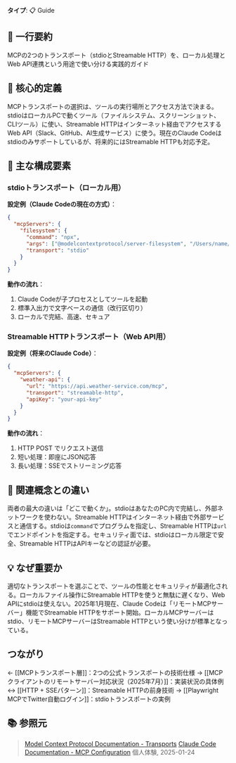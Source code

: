 **タイプ**: 📋 Guide

## 📝 一行要約
MCPの2つのトランスポート（stdioとStreamable HTTP）を、ローカル処理とWeb API連携という用途で使い分ける実践的ガイド

## 🎯 核心的定義
MCPトランスポートの選択は、ツールの実行場所とアクセス方法で決まる。stdioはローカルPCで動くツール（ファイルシステム、スクリーンショット、CLIツール）に使い、Streamable HTTPはインターネット経由でアクセスするWeb API（Slack、GitHub、AI生成サービス）に使う。現在のClaude Codeはstdioのみサポートしているが、将来的にはStreamable HTTPも対応予定。

## 🌟 主な構成要素

### stdioトランスポート（ローカル用）
**設定例（Claude Codeの現在の方式）**：
```json
{
  "mcpServers": {
    "filesystem": {
      "command": "npx",
      "args": ["@modelcontextprotocol/server-filesystem", "/Users/name/projects"],
      "transport": "stdio"
    }
  }
}
```

**動作の流れ**：
1. Claude Codeが子プロセスとしてツールを起動
2. 標準入出力で文字ベースの通信（改行区切り）
3. ローカルで完結、高速、セキュア

### Streamable HTTPトランスポート（Web API用）
**設定例（将来のClaude Code）**：
```json
{
  "mcpServers": {
    "weather-api": {
      "url": "https://api.weather-service.com/mcp",
      "transport": "streamable-http",
      "apiKey": "your-api-key"
    }
  }
}
```

**動作の流れ**：
1. HTTP POST でリクエスト送信
2. 短い処理：即座にJSON応答
3. 長い処理：SSEでストリーミング応答

## 🔄 関連概念との違い
両者の最大の違いは「どこで動くか」。stdioはあなたのPC内で完結し、外部ネットワークを使わない。Streamable HTTPはインターネット経由で外部サービスと通信する。stdioは`command`でプログラムを指定し、Streamable HTTPは`url`でエンドポイントを指定する。セキュリティ面では、stdioはローカル限定で安全、Streamable HTTPはAPIキーなどの認証が必要。

## 💡 なぜ重要か
適切なトランスポートを選ぶことで、ツールの性能とセキュリティが最適化される。ローカルファイル操作にStreamable HTTPを使うと無駄に遅くなり、Web APIにstdioは使えない。2025年1月現在、Claude Codeは「リモートMCPサーバー」機能でStreamable HTTPをサポート開始。ローカルMCPサーバーはstdio、リモートMCPサーバーはStreamable HTTPという使い分けが標準となっている。

## つながり
← [[MCPトランスポート層]]：2つの公式トランスポートの技術仕様
→ [[MCPクライアントのリモートサーバー対応状況（2025年7月）]]：実装状況の具体例
↔ [[HTTP + SSEパターン]]：Streamable HTTPの前身技術
→ [[Playwright MCPでTwitter自動ログイン]]：stdioトランスポートの実例

## 📚 参照元
> [Model Context Protocol Documentation - Transports](https://modelcontextprotocol.io/docs/concepts/transports)
> [Claude Code Documentation - MCP Configuration](https://docs.anthropic.com/en/docs/claude-code/mcp)
> 個人体験, 2025-01-24